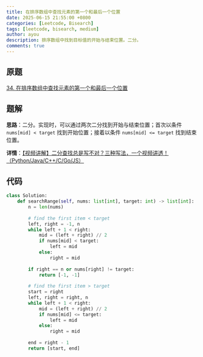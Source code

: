 ```yaml
---
title: 在排序数组中查找元素的第一个和最后一个位置
date: 2025-06-15 21:55:00 +0800
categories: [Leetcode, Bisearch]
tags: [leetcode, bisearch, medium]
author: ayou
description: 排序数组中找到目标值的开始与结束位置。二分。
comments: true
---
```


## 原题
[34. 在排序数组中查找元素的第一个和最后一个位置](https://leetcode.cn/problems/find-first-and-last-position-of-element-in-sorted-array/description/)

## 题解
**思路**：二分。实现时，可以通过两次二分找到开始与结束位置；首次以条件 `nums[mid] < target` 找到开始位置；接着以条件 `nums[mid] <= target` 找到结束位置。

**详情**：[【视频讲解】二分查找总是写不对？三种写法，一个视频讲透！（Python/Java/C++/C/Go/JS）](https://leetcode.cn/problems/find-first-and-last-position-of-element-in-sorted-array/solutions/1980196/er-fen-cha-zhao-zong-shi-xie-bu-dui-yi-g-t9l9)

## 代码
```python
class Solution:
    def searchRange(self, nums: list[int], target: int) -> list[int]:
        n = len(nums)
        
        # find the first item < target
        left, right = -1, n
        while left + 1 < right:
            mid = (left + right) // 2
            if nums[mid] < target:
                left = mid
            else:
                right = mid
        
        if right == n or nums[right] != target:
            return [-1, -1]
        
        # find the first item > target
        start = right
        left, right = right, n
        while left + 1 < right:
            mid = (left + right) // 2
            if nums[mid] <= target:
                left = mid
            else:
                right = mid
        
        end = right - 1
        return [start, end]
```

